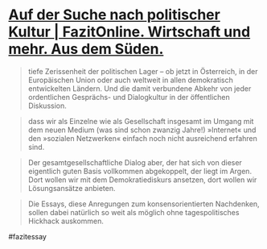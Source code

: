 # [Auf der Suche nach politischer Kultur | FazitOnline. Wirtschaft und mehr. Aus dem Süden.](https://www.fazitmagazin.at/2022/03/auf-der-suche-nach-politischer-kultur/)

> tiefe Zerissenheit der politischen Lager – ob jetzt in Österreich, in der Europäischen Union oder auch weltweit in allen demokratisch entwickelten Ländern. Und die damit verbundene Abkehr von jeder ordentlichen Gesprächs- und Dialogkultur in der öffentlichen Diskussion.

> dass wir als Einzelne wie als Gesellschaft insgesamt im Umgang mit dem neuen Medium (was sind schon zwanzig Jahre!) »Internet« und den »sozialen Netzwerken« einfach noch nicht ausreichend erfahren sind.

> Der gesamtgesellschaftliche Dialog aber, der hat sich von dieser eigentlich guten Basis vollkommen abgekoppelt, der liegt im Argen. Dort wollen wir mit dem Demokratiediskurs ansetzen, dort wollen wir Lösungsansätze anbieten.

> Die Essays, diese Anregungen zum konsensorientierten Nachdenken, sollen dabei natürlich so weit als möglich ohne tagespolitisches Hickhack auskommen. 

#fazitessay 

